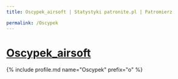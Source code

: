```yaml
---
title: Oscypek_airsoft | Statystyki patronite.pl | Patromierz

permalink: /Oscypek
---
```


# [Oscypek_airsoft](https://patronite.pl/Oscypek)

{% include profile.md name="Oscypek" prefix="o" %}
